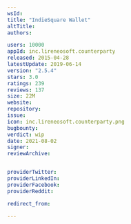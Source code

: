 ```yaml
---
wsId: 
title: "IndieSquare Wallet"
altTitle: 
authors:

users: 10000
appId: inc.lireneosoft.counterparty
released: 2015-04-28
latestUpdate: 2019-06-14
version: "2.5.4"
stars: 3.0
ratings: 239
reviews: 137
size: 22M
website: 
repository: 
issue: 
icon: inc.lireneosoft.counterparty.png
bugbounty: 
verdict: wip
date: 2021-08-02
signer: 
reviewArchive:


providerTwitter: 
providerLinkedIn: 
providerFacebook: 
providerReddit: 

redirect_from:

---
```



